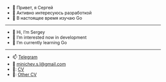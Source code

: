 - 👋 Привет, я Сергей
- 👀 Активно интересуюсь разработкой
- 🌱 В настоящее время изучаю Go 

*** 
- 👋 Hi, I’m Sergey
- 👀 I’m interested now in development
- 🌱 I’m currently learning Go

***
- 📫 [Telegram](https://t.me/hef_falump)
- 📧 minichev.s.l@gmail.com
- 📝: [CV](https://cv.hexlet.io/resumes/577)
- 📝: [Other CV](https://pskov.hh.ru/applicant/resumes/view?resume=b1f3f465ff09530cfa0039ed1f515234544b4d)

<!---
EvilMadSquirrel/EvilMadSquirrel is a ✨ special ✨ repository because its `README.md` (this file) appears on your GitHub profile.
You can click the Preview link to take a look at your changes.
--->
